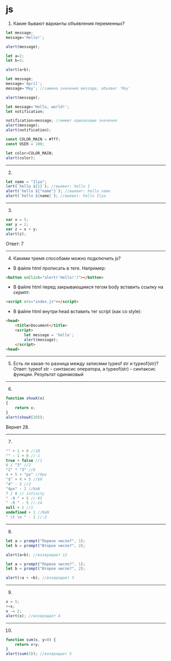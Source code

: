 # js
1. Какие бывают варианты объявления переменных?
```js
let message;
message='Hello!';

alert(message);
```
```js
let a=2;
let b=3;

alert(a+b);
```
```js
let message;
message='April';
message='May'; //замена значения message, объявит 'May'

alert(message);
```
```js
let message='Hello, world!';
let notification;

notification=message; //имеют одинаковые значения
alert(message);
alert(notification);
```
```js 
const COLOR_MAIN = #fff;
const USER = 100;

let color=COLOR_MAIN;
alert(color);
```
***
2.
```js
let name = "Ilya";
lert(`hello ${1}`); //выявит: hello 1
alert(`hello ${"name"}`); //выявит: hello name 
alert(`hello ${name}`); //выявит: hello Ilya
```
***
3.
```js
var x = 5;
var y = 2;
var z = x + y;
alert(z);
```
Ответ: 7
***
4. Какими тремя способами можно подключить js?
* В файле html прописать в теге. Например:
```html
<button onClick="alert('Hello!')"></button>
```
* В файле html перед закрывающимся тегом body вставить ссылку на скрипт:
```html
<script src="index.js"></script>
```
* В файле html внутри head вставить тег script (как со style):
```html
<head>
    <title>Document</title>
    <script>
        let message = 'hello';
        alert(message);
    </script>
<head>
```
***
5. Есть ли какая-то разница между записями typeof str и typeof(str)?
Ответ: typeof str - синтаксис оператора, а typeof(str) - синтаксис функции. Результат одинаковый
***
6.
```js
function showX(x)
{
    return x;
}
alert(showX(28));
```
Вернет 28.
***
7. 
```js
"" + 1 + 0 //10
"" - 1 + 0 //-1
true + false //1
6 / "3" //2
"2" * "3" //6
4 + 5 + "px" //9px
"$" + 4 + 5 //$9
"4" - 2 //2
"4px" - 2 //NaN
7 / 0 // infinity
" -9 " + 5 //-95
" -9 " - 5 //-14
null + 1 //1
undefined + 1 //NaN
" \t \n " - 2 //-2
```
***
8.
```js
let a = prompt("Первое число?", 1);
let b = prompt("Второе число?", 2);

alert(a+b); //возвращает 12
``` 
```js
let a = prompt("Первое число?", 1);
let b = prompt("Второе число?", 2);

alert(+a + +b); //возвращает 3
``` 
***
9.
```js
x = 5;
++x;
x -= 2;
alert(x); //возвращает 4
```
***
10.
```js
function sum(x, y=0) {
    return x+y;
}
alert(sum(5)); //возвращает 5
```

